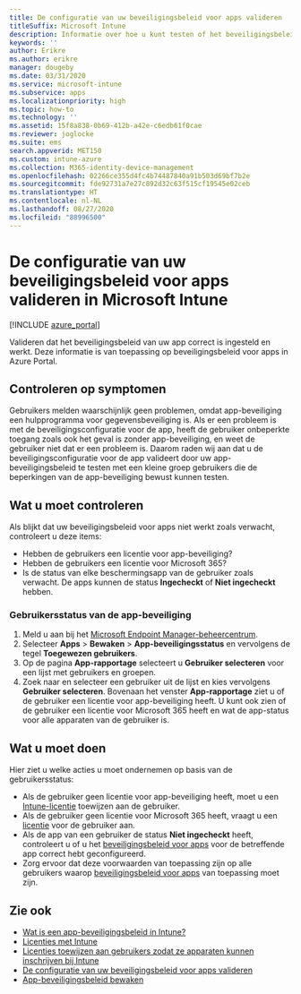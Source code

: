 ```yaml
---
title: De configuratie van uw beveiligingsbeleid voor apps valideren
titleSuffix: Microsoft Intune
description: Informatie over hoe u kunt testen of het beveiligingsbeleid van uw app is ingesteld en correct werkt in Microsoft Intune.
keywords: ''
author: Erikre
ms.author: erikre
manager: dougeby
ms.date: 03/31/2020
ms.service: microsoft-intune
ms.subservice: apps
ms.localizationpriority: high
ms.topic: how-to
ms.technology: ''
ms.assetid: 15f8a838-0b69-412b-a42e-c6edb61f0cae
ms.reviewer: joglocke
ms.suite: ems
search.appverid: MET150
ms.custom: intune-azure
ms.collection: M365-identity-device-management
ms.openlocfilehash: 02266ce355d4fc4b74487840a91b503d69bf7b2e
ms.sourcegitcommit: fde92731a7e27c892d32c63f515cf19545e02ceb
ms.translationtype: HT
ms.contentlocale: nl-NL
ms.lasthandoff: 08/27/2020
ms.locfileid: "88996500"
---
```

# <a name="how-to-validate-your-app-protection-policy-setup-in-microsoft-intune"></a>De configuratie van uw beveiligingsbeleid voor apps valideren in Microsoft Intune

[!INCLUDE [azure_portal](../includes/azure_portal.md)]

Valideren dat het beveiligingsbeleid van uw app correct is ingesteld en werkt. Deze informatie is van toepassing op beveiligingsbeleid voor apps in Azure Portal.

## <a name="checking-for-symptoms"></a>Controleren op symptomen
Gebruikers melden waarschijnlijk geen problemen, omdat app-beveiliging een hulpprogramma voor gegevensbeveiliging is. Als er een probleem is met de beveiligingsconfiguratie voor de app, heeft de gebruiker onbeperkte toegang zoals ook het geval is zonder app-beveiliging, en weet de gebruiker niet dat er een probleem is. Daarom raden wij aan dat u de beveiligingsconfiguratie voor de app valideert door uw app-beveiligingsbeleid te testen met een kleine groep gebruikers die de beperkingen van de app-beveiliging bewust kunnen testen.

## <a name="what-to-check"></a>Wat u moet controleren

Als blijkt dat uw beveiligingsbeleid voor apps niet werkt zoals verwacht, controleert u deze items:

- Hebben de gebruikers een licentie voor app-beveiliging?
- Hebben de gebruikers een licentie voor Microsoft 365?
- Is de status van elke beschermingsapp van de gebruiker zoals verwacht. De apps kunnen de status **Ingecheckt** of **Niet ingecheckt** hebben.

### <a name="user-app-protection-status"></a>Gebruikersstatus van de app-beveiliging
1. Meld u aan bij het [Microsoft Endpoint Manager-beheercentrum](https://go.microsoft.com/fwlink/?linkid=2109431).
3. Selecteer **Apps** > **Bewaken** >  **App-beveiligingsstatus** en vervolgens de tegel **Toegewezen gebruikers**. 
4. Op de pagina **App-rapportage** selecteert u **Gebruiker selecteren** voor een lijst met gebruikers en groepen. 
5. Zoek naar en selecteer een gebruiker uit de lijst en kies vervolgens **Gebruiker selecteren**. Bovenaan het venster **App-rapportage** ziet u of de gebruiker een licentie voor app-beveiliging heeft. U kunt ook zien of de gebruiker een licentie voor Microsoft 365 heeft en wat de app-status voor alle apparaten van de gebruiker is.

## <a name="what-to-do"></a>Wat u moet doen
Hier ziet u welke acties u moet ondernemen op basis van de gebruikersstatus:

- Als de gebruiker geen licentie voor app-beveiliging heeft, moet u een [Intune-licentie](../fundamentals/licenses.md) toewijzen aan de gebruiker.
- Als de gebruiker geen licentie voor Microsoft 365 heeft, vraagt u een [licentie](../fundamentals/licenses.md) voor de gebruiker aan.
- Als de app van een gebruiker de status **Niet ingecheckt** heeft, controleert u of u het [beveiligingsbeleid voor apps](app-protection-policies-validate.md) voor de betreffende app correct hebt geconfigureerd.
- Zorg ervoor dat deze voorwaarden van toepassing zijn op alle gebruikers waarop [beveiligingsbeleid voor apps](app-protection-policies-monitor.md) van toepassing moet zijn.

## <a name="see-also"></a>Zie ook

- [Wat is een app-beveiligingsbeleid in Intune?](app-protection-policies.md)
- [Licenties met Intune](../fundamentals/licenses.md)
- [Licenties toewijzen aan gebruikers zodat ze apparaten kunnen inschrijven bij Intune](../fundamentals/licenses-assign.md)
- [De configuratie van uw beveiligingsbeleid voor apps valideren](app-protection-policies-validate.md)
- [App-beveiligingsbeleid bewaken](app-protection-policies-monitor.md)

